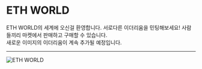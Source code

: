# ETH WORLD
ETH WORLD의 세계에 오신걸 환영합니다. 서로다른 이더리움을 민팅해보세요! 사람들끼리 마켓에서 판매하고 구매할 수 있습니다.   
새로운 이미지의 이더리움이 계속 추가될 예정입니다. 
* * *
<img src="/path/to/mynft.png" alt="ETH WORLD"></img>

